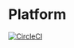 # Platform

[![CircleCI](https://circleci.com/gh/kgrid/guides.svg?style=svg)](https://circleci.com/gh/kgrid/guides)
